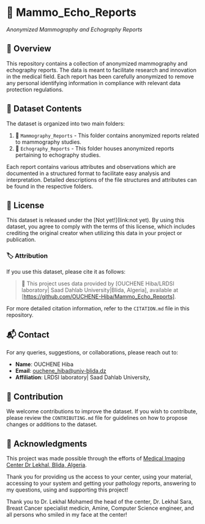# 📄 Mammo_Echo_Reports
_Anonymized Mammography and Echography Reports_

## 🌟 Overview

This repository contains a collection of anonymized mammography and echography reports. The data is meant to facilitate research and innovation in the medical field. Each report has been carefully anonymized to remove any personal identifying information in compliance with relevant data protection regulations.

## 📂 Dataset Contents

The dataset is organized into two main folders:
1. 📁 `Mammography_Reports` - This folder contains anonymized reports related to mammography studies.
2. 📁 `Echography_Reports` - This folder houses anonymized reports pertaining to echography studies.

Each report contains various attributes and observations which are documented in a structured format to facilitate easy analysis and interpretation. Detailed descriptions of the file structures and attributes can be found in the respective folders.

## 📜 License

This dataset is released under the [Not yet!](link:not yet). By using this dataset, you agree to comply with the terms of this license, which includes crediting the original creator when utilizing this data in your project or publication.

### 🏷 Attribution

If you use this dataset, please cite it as follows:

> 📌 This project uses data provided by [OUCHENE Hiba/LRDSI laboratory| Saad Dahlab University|Blida, Algeria], available at [https://github.com/OUCHENE-Hiba/Mammo_Echo_Reports].

For more detailed citation information, refer to the `CITATION.md` file in this repository.

## 📬 Contact

For any queries, suggestions, or collaborations, please reach out to:

- **Name**: OUCHENE Hiba
- **Email**: ouchene_hiba@univ-blida.dz
- **Affiliation**: LRDSI laboratory| Saad Dahlab University, 

## 🤝 Contribution

We welcome contributions to improve the dataset. If you wish to contribute, please review the `CONTRIBUTING.md` file for guidelines on how to propose changes or additions to the dataset.

## 💖 Acknowledgments

This project was made possible through the efforts of [Medical Imaging Center Dr Lekhal, Blida, Algeria](https://www.cilm-dz.com/).

Thank you for providing us the access to your center, using your material, accessing to your system and getting your pathology reports, answering to my questions, using and supporting this project!

Thank you to Dr. Lekhal Mohamed the head of the center, Dr. Lekhal Sara, Breast Cancer specialist medicin, Amine, Computer Science engineer, and all persons who smiled in my face at the center! 
